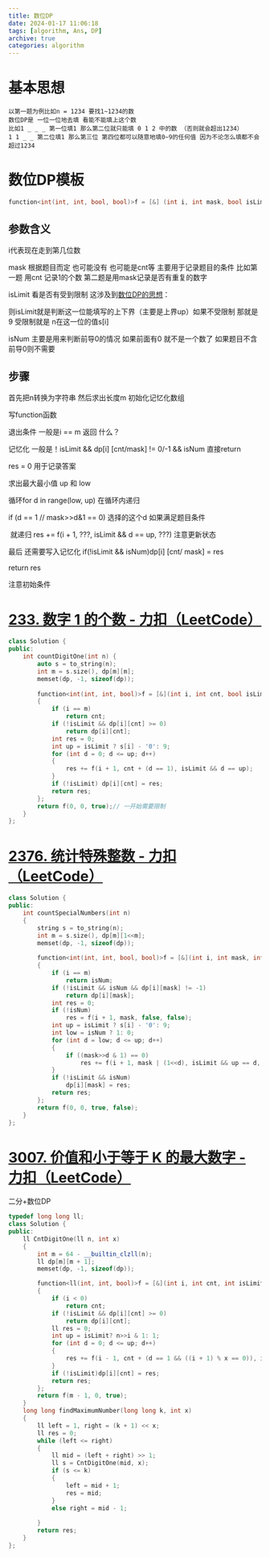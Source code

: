 ```yaml
---
title: 数位DP
date: 2024-01-17 11:06:18
tags: [algorithm, Ans, DP]
archive: true
categories: algorithm
---
```




# 基本思想

```
以第一题为例比如n = 1234 要找1~1234的数
数位DP是 一位一位地去填 看能不能填上这个数
比如1 _ _ _ 第一位填1 那么第二位就只能填 0 1 2 中的数 （否则就会超出1234）
1 1 _ _ 第二位填1 那么第三位 第四位都可以随意地填0~9的任何值 因为不论怎么填都不会超过1234 
```

# 数位DP模板 

```C++
function<int(int, int, bool, bool)>f = [&] (int i, int mask, bool isLimit, bool isNum) -> int{}
```

## 参数含义

i代表现在走到第几位数

mask 根据题目而定 也可能没有 也可能是cnt等 主要用于记录题目的条件 比如第一题 用cnt 记录1的个数 第二题是用mask记录是否有重复的数字

isLimit 看是否有受到限制 这涉及到[数位DP的思想](#基本思想)：

则isLimit就是判断这一位能填写的上下界（主要是上界up）如果不受限制 那就是9 受限制就是 n在这一位的值s[i]

isNum 主要是用来判断前导0的情况 如果前面有0 就不是一个数了 如果题目不含前导0则不需要

## 步骤

首先把n转换为字符串 然后求出长度m 初始化记忆化数组

写function函数

退出条件 一般是i == m 返回 什么？

记忆化 一般是！isLimit && dp[i] [cnt/mask] != 0/-1 && isNum 直接return

res = 0 用于记录答案

求出最大最小值 up 和 low

循环for d in range(low, up) 在循环内递归

if (d == 1 // mask>>d&1 == 0) 选择的这个d 如果满足题目条件

​	就递归 res += f(i + 1, ???, isLimit && d == up, ???) 注意更新状态 

最后 还需要写入记忆化 if(!isLimit && isNum)dp[i] [cnt/ mask] = res

return res

注意初始条件

# [233. 数字 1 的个数 - 力扣（LeetCode）](https://leetcode.cn/problems/number-of-digit-one/solutions/1750339/by-endlesscheng-h9ua/)

```C++
class Solution {
public:
    int countDigitOne(int n) {
    	auto s = to_string(n);
    	int m = s.size(), dp[m][m];
    	memset(dp, -1, sizeof(dp));
    	
    	function<int(int, int, bool)>f = [&](int i, int cnt, bool isLimit) -> int
        {
            if (i == m)
                return cnt;
            if (!isLimit && dp[i][cnt] >= 0) 
                return dp[i][cnt];
            int res = 0; 
            int up = isLimit ? s[i] - '0': 9;
            for (int d = 0; d <= up; d++)
            {
                res += f(i + 1, cnt + (d == 1), isLimit && d == up);
            }
            if (!isLimit) dp[i][cnt] = res;
            return res;
        };
        return f(0, 0, true);// 一开始需要限制
    }
};

```

# [2376. 统计特殊整数 - 力扣（LeetCode）](https://leetcode.cn/problems/count-special-integers/description/)

```C++
class Solution {
public:
    int countSpecialNumbers(int n) 
    {
     	string s = to_string(n);
        int m = s.size(), dp[m][1<<m];
        memset(dp, -1, sizeof(dp));
        
        function<int(int, int, bool, bool)>f = [&](int i, int mask, int isLimit, int isNum) -> int
        {
            if (i == m)
                return isNum;
            if (!isLimit && isNum && dp[i][mask] != -1)
                return dp[i][mask];
            int res = 0;
            if (!isNum)
                res = f(i + 1, mask, false, false);
            int up = isLimit ? s[i] - '0': 9;
            int low = isNum ? 1: 0;
            for (int d = low; d <= up; d++)
            {
                if ((mask>>d & 1) == 0)
                    res += f(i + 1, mask | (1<<d), isLimit && up == d, true);
            }
            if (!isLimit && isNum)
                dp[i][mask] = res;
            return res;
        };
        return f(0, 0, true, false);
    }
};
```

# [3007. 价值和小于等于 K 的最大数字 - 力扣（LeetCode）](https://leetcode.cn/problems/maximum-number-that-sum-of-the-prices-is-less-than-or-equal-to-k/)

二分+数位DP

```C++
typedef long long ll;
class Solution {
public:
    ll CntDigitOne(ll n, int x)
    {
        int m = 64 - __builtin_clzll(n);
        ll dp[m][m + 1];
        memset(dp, -1, sizeof(dp));

        function<ll(int, int, bool)>f = [&](int i, int cnt, int isLimit) -> ll
        {
            if (i < 0)
                return cnt;
            if (!isLimit && dp[i][cnt] >= 0)
                return dp[i][cnt];
            ll res = 0;
            int up = isLimit? n>>i & 1: 1;
            for (int d = 0; d <= up; d++)
            {
                res += f(i - 1, cnt + (d == 1 && ((i + 1) % x == 0)), isLimit && up == d);
            }
            if (!isLimit)dp[i][cnt] = res;
            return res;
        };
        return f(m - 1, 0, true);
    }
    long long findMaximumNumber(long long k, int x) 
    {
        ll left = 1, right = (k + 1) << x;
        ll res = 0;
        while (left <= right)
        {
            ll mid = (left + right) >> 1;
            ll s = CntDigitOne(mid, x);
            if (s <= k)
            {
                left = mid + 1;
                res = mid;
            }
            else right = mid - 1;
            
        }
        return res;
    }
};
```


